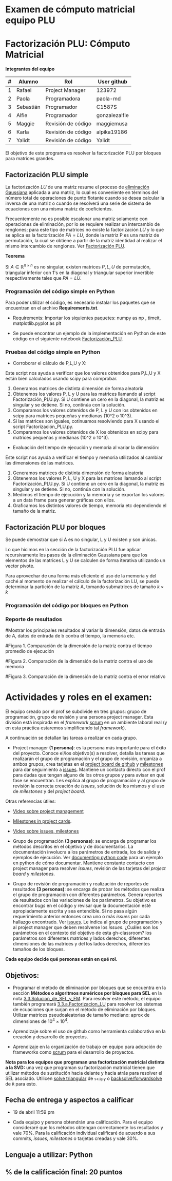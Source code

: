 # Examen de cómputo matricial equipo PLU

# Factorización PLU: Cómputo Matricial

**Integrantes del equipo**

| # | Alumno    |        Rol         |      User github       |
|---|-----------|--------------------|------------------------|
| 1 | Rafael    |    Project Manager |      123972            |
| 2 | Paola     |    Programadora    |      paola-md          |
| 3 | Sebastián |    Programador     |      C1587S            |
| 4 | Alfie     |    Programador     |      gonzalezalfie     |
| 5 | Maggie    | Revisión de código |      maggiemusa        |  
| 6 | Karla     | Revisión de código |      alpika19186       |
| 7 | Yalidt    | Revisión de código |      Yalidt            |

El objetivo de este programa es resolver la factorización PLU por bloques para matrices grandes.

## Factorización PLU simple

La factorización $LU$ de una matriz resume el proceso de [eliminación Gaussiana](https://en.wikipedia.org/wiki/Gaussian_elimination) aplicada a una matriz, lo cual es conveniente en términos del número total de operaciones de punto flotante cuando se desea calcular la inversa de una matriz o cuando se resolverá una serie de sistema de ecuaciones con una misma matriz de coeficientes. 

Frecuentemente no es posible escalonar una matriz solamente con operaciones de eliminación, por lo se requiere realizar un intercambio de renglones; para este tipo de matrices no existe la factorización $LU$ y lo que se aplica es la factorización $PA = LU$, donde la matriz P es una matriz de permutación, la cual se obtiene a partir de la matriz identidad al realizar el mismo intercambio de renglones. Ver [Factorización PLU](http://cb.mty.itesm.mx/ma1010/materiales/ma1010-26.pdf).

**Teorema**

Si $A \in  \mathbb{R}^{n \times n}$ es no singular, existen matrices $P, L, U$ de permutación, triangular inferior con $1$'s en la diagonal y triangular superior invertible respectivamente tales que $PA = LU$.

### Programación del código simple en Python

Para poder utilizar el código, es necesario instalar los paquetes que se encuentran en el archivo **Requirements.txt**.

* Requirements: Importar los siquientes paquetes: numpy as np , timeit, matplotlib.pyplot as plt

* Se puede encontrar un ejemplo de la implementación en Python de este código en el siguiente notebook [Factorización_PLU](notebooks/Programacion/FactorizacionPLU.ipynb).

### Pruebas del código simple en Python

* Corroborar el cálculo de P,L,U y X:

Este script nos ayuda a verificar que los valores obtenidos para P,L,U y X están bien calculados usando scipy para comprobar. 

1. Generamos matrices de distinta dimensión de forma aleatoria
2. Obtenemos los valores P, L y U para las matrices llamando al script Factorización_PLU.py. Si U contiene un cero en la diagonal, la matriz es singular y se detiene. Si no, continúa con la solución.
3. Comparamos los valores obtenidos de P, L y U con los obtenidos en scipy para matrices pequeñas y medianas (10^2 o 10^3).
4. Si las matrices son iguales, cotinuamos resolviendo para X usando el script Factorización_PLU.py.
5. Comparamos los valores obtenidos de X los obtenidos en scipy para matrices pequeñas y medianas (10^2 o 10^3).

* Evaluación del tiempo de ejecución y memoria al variar la dimensión:

Este script nos ayuda a verificar el tiempo y memoria utilizados al cambiar las dimensiones de las matrices.

1. Generamos matrices de distinta dimensión de forma aleatoria
2. Obtenemos los valores P, L, U y X para las matrices llamando al script Factorización_PLU.py. Si U contiene un cero en la diagonal, la matriz es singular y se detiene. Si no, continúa con la solución.
3. Medimos el tiempo de ejecución y la memoria y se exportan los valores a un data frame para generar gráficas con ellos.
5. Graficamos los distintos valores de tiempo, memoria etc dependiendo el tamaño de la matriz.

## Factorización PLU por bloques

Se puede demostrar que si A es no singular, L y U existen y son únicas.

Lo que hicimos en la sección de la factorización PLU fue aplicar recursivamente los pasos de la eliminación Gaussiana para que los elementos de las matrices L y U se calculen de forma iterativa utilizando un vector pivote.

Para aprovechar de una forma más eficiente el uso de la memoria y del caché al momento de realizar el cálculo de la factorización LU, se puede determinar la partición de la matriz A, tomando submatrices de tamaño $k \times k$ 

### Programación del código por bloques en Python

### Reporte de resultados

#Mostrar los principales resultados al variar la dimensión, datos de entrada de A, datos de entrada de b contra el tiempo, la memoria etc.

#Figura 1. Comparación de la dimensión de la matriz contra el tiempo promedio de ejecución

#Figura 2. Comparación de la dimensión de la matriz contra el uso de memoria

#Figura 3. Comparación de la dimensión de la matriz contra el error relativo










# Actividades y roles en el examen:
El equipo creado por el prof se subdivide en tres grupos: grupo de programación, grupo de revisión y una persona project manager. Esta división está inspirada en el *framework* [scrum](https://www.youtube.com/watch?v=b02ZkndLk1Y&feature=emb_logo) en un ambiente laboral real (y en esta práctica estaremos simplificando tal *framework*).  


A continuación se detallan las tareas a realizar en cada grupo.

* Project manager **(1 persona)**: es la persona más importante para el éxito del proyecto. Conoce el/los objetivo(s) a resolver, detalla las tareas que realizarán el grupo de programación y el grupo de revisión, organiza a ambos grupos, crea tarjetas en el [project board de github](https://help.github.com/en/github/managing-your-work-on-github/creating-a-project-board) y [milestones](https://help.github.com/en/github/managing-your-work-on-github/tracking-the-progress-of-your-work-with-milestones) para dar seguimiento a [issues](https://help.github.com/en/github/managing-your-work-on-github/creating-an-issue). Mantiene un contacto directo con el prof para dudas que tengan alguno de los otros grupos y para avisar en qué fase se encuentran. Les explica al grupo de programación y al grupo de revisión la correcta creación de *issues*, solución de los mismos y el uso de *milestones* y del *project board*.

Otras referencias útiles:

  * [Video sobre project management](https://www.youtube.com/watch?v=ff5cBkPg-bQ)

  * [Milestones in project cards](https://github.blog/changelog/2019-05-30-milestones-in-project-cards/).
  
  * [Video sobre issues, milestones](https://www.youtube.com/watch?v=ukYSRu4k0gs)
  
* Grupo de programación **(3 personas)**: se encarga de programar los métodos descritos en el objetivo y de documentarlos. La documentación involucra a los parámetros de entrada, los de salida y ejemplos de ejecución. Ver [documenting python code](https://realpython.com/documenting-python-code/) para un ejemplo en python de cómo documentar. Mantiene constante contacto con project manager para resolver *issues*, revisión de las tarjetas del *project board* y *milestones*.

* Grupo de revisión de programación y realización de reportes de resultados **(3 personas)**: se encarga de probar los métodos que realiza el grupo de programación con diferentes parámetros. Genera reportes de resultados con las variaciones de los parámetros. Su objetivo es encontrar *bugs* en el código y revisar que la documentación esté apropiadamente escrita y sea entendible. Si no pasa algún requerimiento anterior entonces crea uno o más *issues* por cada hallazgo encontrado. Ver [issues](https://guides.github.com/features/issues/). Le indica al grupo de programación y al project manager que deben resolverse los *issues*. ¿Cuáles son los parámetros en el contexto del objetivo de esta gh-classroom? los parámetros son diferentes matrices y lados derechos, diferentes dimensiones de las matrices y del los lados derechos, diferentes tamaños de los bloques.  

**Cada equipo decide qué personas están en qué rol.**

## Objetivos:

* Programar el método de eliminación por bloques que se encuentra en la sección **Métodos o algoritmos numéricos por bloques para SEL** en la nota [3.3.Solucion_de_SEL_y_FM](https://github.com/ITAM-DS/analisis-numerico-computo-cientifico/blob/master/temas/III.computo_matricial/3.3.Solucion_de_SEL_y_FM.ipynb). Para resolver este método, el equipo también programará [3.3.a.Factorizacion_LU](https://github.com/ITAM-DS/analisis-numerico-computo-cientifico/blob/master/temas/III.computo_matricial/3.3.a.Factorizacion_LU.ipynb) para resolver los sistemas de ecuaciones que surjan en el método de eliminación por bloques. Utilizar matrices pseudoaleatorias de tamaño mediano: aprox de dimensiones de $10^4 \times 10^4$.

* Aprendizaje sobre el uso de github como herramienta colaborativa en la creación y desarrollo de proyectos.

* Aprendizaje en la organización de trabajo en equipo para adopción de frameworks como [scrum](https://www.youtube.com/watch?v=b02ZkndLk1Y&feature=emb_logo) para el desarrollo de proyectos. 

**Nota para los equipos que programan una factorización matricial distinta a la SVD:** una vez que programan su factorización matricial tienen que utilizar métodos de sustitución hacia delante y hacia atrás para resolver el SEL asociado. Utilicen [solve triangular](https://docs.scipy.org/doc/scipy/reference/generated/scipy.linalg.solve_triangular.html) de `scipy` o [backsolve/forwardsolve](https://stat.ethz.ch/R-manual/R-devel/library/base/html/backsolve.html) de `R` para esto.

## Fecha de entrega y aspectos a calificar

* 19 de abril 11:59 pm

* Cada equipo y persona obtendrán una calificación. Para el equipo consideraré que los métodos obtengan correctamente los resultados y vale 70%. Para la calificación individual calificaré de acuerdo a sus commits, *issues*, *milestones* o tarjetas creadas y vale 30%.


## Lenguaje a utilizar: Python


## % de la calificación final: 20 puntos



